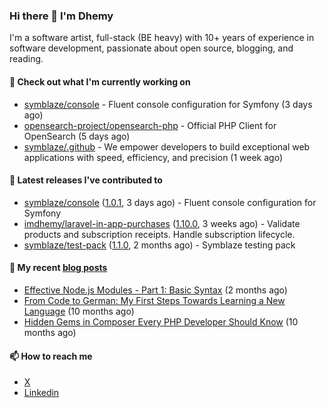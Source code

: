 ### Hi there 👋 I'm Dhemy

I'm a software artist, full-stack (BE heavy) with 10+ years of experience in software development,
passionate about open source, blogging, and reading.

#### 👷 Check out what I'm currently working on

- [symblaze/console](https://github.com/symblaze/console) - Fluent console configuration for Symfony (3 days ago)
- [opensearch-project/opensearch-php](https://github.com/opensearch-project/opensearch-php) - Official PHP Client for OpenSearch (5 days ago)
- [symblaze/.github](https://github.com/symblaze/.github) - We empower developers to build exceptional web applications with speed, efficiency, and precision (1 week ago)

#### 🔭 Latest releases I've contributed to

- [symblaze/console](https://github.com/symblaze/console) ([1.0.1](https://github.com/symblaze/console/releases/tag/1.0.1), 3 days ago) - Fluent console configuration for Symfony
- [imdhemy/laravel-in-app-purchases](https://github.com/imdhemy/laravel-in-app-purchases) ([1.10.0](https://github.com/imdhemy/laravel-in-app-purchases/releases/tag/1.10.0), 3 weeks ago) - Validate products and subscription receipts. Handle subscription lifecycle.
- [symblaze/test-pack](https://github.com/symblaze/test-pack) ([1.1.0](https://github.com/symblaze/test-pack/releases/tag/1.1.0), 2 months ago) - Symblaze testing pack

#### 📜 My recent [blog posts](https://imdhemy.com/)

- [Effective Node.js Modules - Part 1: Basic Syntax](https://imdhemy.com/blog/nodejs/effective-nodejs-modules-part-1.html) (2 months ago)
- [From Code to German: My First Steps Towards Learning a New Language](https://imdhemy.com/blog/germany/from-code-to-german.html) (10 months ago)
- [Hidden Gems in Composer Every PHP Developer Should Know](https://imdhemy.com/blog/php/hidden-gems-in-composer.html) (10 months ago)

#### 📫 How to reach me

- [X](https://twitter.com/imdhemy)
- [Linkedin](https://linkedin.com/in/imdhemy)
